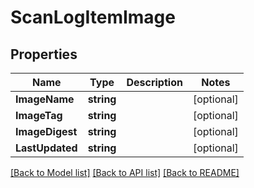 # ScanLogItemImage

## Properties

Name | Type | Description | Notes
------------ | ------------- | ------------- | -------------
**ImageName** | **string** |  | [optional] 
**ImageTag** | **string** |  | [optional] 
**ImageDigest** | **string** |  | [optional] 
**LastUpdated** | **string** |  | [optional] 

[[Back to Model list]](../README.md#documentation-for-models) [[Back to API list]](../README.md#documentation-for-api-endpoints) [[Back to README]](../README.md)


